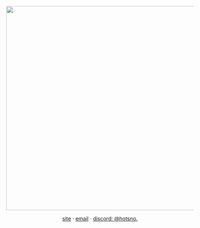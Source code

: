 <div align="center">
  <img width="550px" src="https://github.com/user-attachments/assets/a0c78cfb-5b49-4ce8-a480-9256a0809e7b">
  
  [site](https://hotsno.moe) · [email](mailto:2aap3ayt@anonaddy.me) · [discord: @hotsno.](https://discord.com/users/974204806480687114)
</div>
